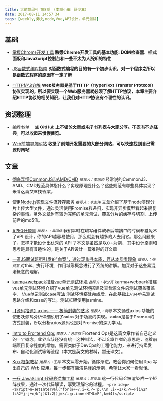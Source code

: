 ```yaml
---
title: 大前端周刊 第8期 （本期小编：耿少真）
date: 2017-08-11 14:57:34
tags: [weekly,模块,node,Vue,API设计，单元测试]
---
```

## 基础

* [掌握Chrome开发工具](http://www.zcfy.cc/article/mastering-chrome-developer-tools-next-level-front-end-development-techniques-3722.html?t=selection)
**熟悉Chrome开发工具的基本功能: DOM检查器、样式面板和JavaScript控制台和一些不太为人所知的特性**

* [JS函数式编程指南](https://www.gitbook.com/book/llh911001/mostly-adequate-guide-chinese/details)
**对函数式编程的目的有一个初步认识，对一个程序之所以是函数式程序的原因有一定了解**

* [HTTP协议详解](https://mp.weixin.qq.com/s/27zpNIGhVbx-on9FDs_6dw)
**Web服务器是基于HTTP（HyperText Transfer Protocol）协议实现的，所以要实现一个Web服务器就必须了解HTTP协议，本章主要介绍HTTP协议的相关知识，让我们对HTTP协议有个理性的认识。**

## 资源整理
* [编程书单](http://blog.didiaoyuan.com/2017/04/18/%E6%80%BB%E6%9C%89%E4%BD%A0%E8%A6%81%E7%9A%84%E7%BC%96%E7%A8%8B%E4%B9%A6%E5%8D%95%EF%BC%88GitHub-%EF%BC%89/)
**一些 GitHub 上不错的文章或电子书列表与大家分享。不乏有不少经典，可以收起来慢慢阅览。**

* [Web前端导航网站](http://www.alloyteam.com/nav/)
**收录了前端开发需要的大部分网站，可以快速找到自己需要的网站**

## 文章
* [彻底弄懂CommonJS和AMD/CMD](http://www.cnblogs.com/chenguangliang/p/5856701.html)
<small>*推荐人：李丽娇*</small>
经常说的CommonJS、AMD、CMD规范具体指什么？实现原理是什么？这些规范有哪些具体实现？来看这篇文章找答案。

* [使用Node.js实现文件流转存服务](https://zhuanlan.zhihu.com/p/25367269)
<small>*推荐人：李志伟*</small>
文章介绍了基于node实现分片上传大型文件，通过灵活使用Promise和递归，实现非异步模型看起来很复杂的事情。另外文章附有较为完整的单元测试，覆盖分片的缓存与切割、上传前后的md5值。

* [API设计原则](http://coolshell.cn/articles/18024.html)
<small>*推荐人：胡国伟*</small>
我们平时在编写组件或者后端接口的时候都避免不了API 设计，你的API越容易使用，那么就会有越多的人去用它。那么问题来了，怎样才能设计出优秀的 API ？本文是虽然是以`C++`为例， 其中设计原则和思考是具有普适性的，是关于API设计一篇难得的好文章

* [一道JS面试题所引发的"血案"，透过现象寻本质，再从本质看现象](https://github.com/jawil/blog/issues/3)
<small>*推荐人：张成斌*</small>
对this、执行环境、作用域等概念进行了系统的讲解。加深对于这些易混淆概念的理解。

* [karma+webpack搭建vue单元测试环境](http://www.jianshu.com/p/a515fbbdd1b2)
<small>*推荐人：耿少真*</small>
karma+webpack搭建vue单元测试环境介绍了vue单元测试环境搭建及查看源文件的测试覆盖覆盖率。
[Vue单元测试case写法](http://www.jianshu.com/p/45e8c2b26309)
测试环境搭建完成后，在此基础上vue单元测试思路介绍和case的写法。测试框架使用jasmine。

* [【源码拾遗】axios —— 极简封装的艺术](https://zhuanlan.zhihu.com/p/28396592)
<small>*推荐人：陶明*</small>
本文通过axios 功能的使用及源码分析详细说明了axios 对于功能的实现。
axios是基于Promise的方式封装，所以分析axios源码也是对Promise的深入学习。

* [Intro to Frontend Ops](https://rupl.github.io/frontend-ops/#/)
<small>*推荐人：包京京*</small>
Frontend Ops是这篇文章作者自己定义的一个概念，业界应该还没有统一这种叫法，不过文章作者的意思是，随着前端项目复杂程度的增加，需要类似于DevOps的工程化能力，来进行持续发布、自动化测试等等流程（本文是英文的材料，暂无译文）。

* [Koa 框架教程](http://www.ruanyifeng.com/blog/2017/08/koa.html)
<small>*推荐人：王祥*</small>
本文从零开始，循序渐进，教会你如何使用 Koa 写出自己的 Web 应用。每一步都有简洁易懂的示例，希望让大家一看就懂。

* [一行 JavaScript 代码的逆向工程](https://juejin.im/post/5988411251882526185d634a)
<small>*推荐人：郭俊兵*</small>
这一行代码会被渲染成一个矩阵效果，通过一次代码解读，享受理解它的过程。
`<pre id=p><script>n=setInterval("for(n+=7,i=k,P='p.\\n';i-=1/k;P+=P[i%2?(i%2*j-j+n/k^j)&1:2])j=k/i;p.innerHTML=P",k=64)</script>`
